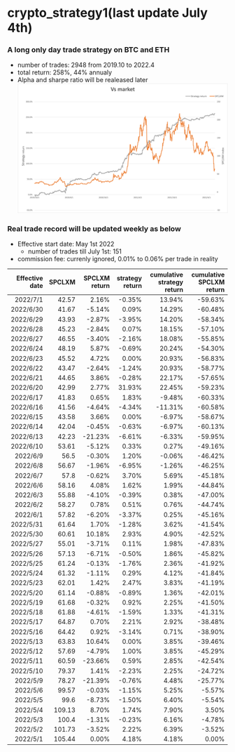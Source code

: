 # crypto_strategy1(last update July 4th)

### A long only day trade strategy on BTC and ETH
- number of trades: 2948 from 2019.10 to 2022.4
- total return: 258%, 44% annualy
- Alpha and sharpe ratio will be realeased later
![Alt text](https://github.com/oldjack233/crypto_strategy1/blob/main/vs%20market.png)

### Real trade record will be updated weekly as below
- Effective start date: May 1st 2022
  - number of trades till July 1st: 151
- commission fee: currenly ignored, 0.01% to 0.06% per trade in reality

|Effective date |	SPCLXM|	SPCLXM return|	strategy return	|cumulative strategy return|	cumulative SPCLXM return|
|------:|------:|------:|------:|------:|------:|
|2022/7/1	|	42.57	|	2.16%	|	-0.35%	|	13.94%	|	-59.63%    |
|2022/6/30	|	41.67	|	-5.14%	|	0.09%	|	14.29%	|	-60.48%    |
|2022/6/29	|	43.93	|	-2.87%	|	-3.95%	|	14.20%	|	-58.34%    |
|2022/6/28	|	45.23	|	-2.84%	|	0.07%	|	18.15%	|	-57.10%    |
|2022/6/27	|	46.55	|	-3.40%	|	-2.16%	|	18.08%	|	-55.85%    |
|2022/6/24	|	48.19	|	5.87%	|	-0.69%	|	20.24%	|	-54.30%    |
|2022/6/23	|	45.52	|	4.72%	|	0.00%	|	20.93%	|	-56.83%    |
|2022/6/22	|	43.47	|	-2.64%	|	-1.24%	|	20.93%	|	-58.77%    |
|2022/6/21	|	44.65	|	3.86%	|	-0.28%	|	22.17%	|	-57.65%    |
|2022/6/20	|	42.99	|	2.77%	|	31.93%	|	22.45%	|	-59.23%    |
|2022/6/17	|	41.83	|	0.65%	|	1.83%	|	-9.48%	|	-60.33%    |
|2022/6/16	|	41.56	|	-4.64%	|	-4.34%	|	-11.31%	|	-60.58%    |
|2022/6/15	|	43.58	|	3.66%	|	0.00%	|	-6.97%	|	-58.67%    |
|2022/6/14	|	42.04	|	-0.45%	|	-0.63%	|	-6.97%	|	-60.13%    |
|2022/6/13	|	42.23	|	-21.23%	|	-6.61%	|	-6.33%	|	-59.95%    |
|2022/6/10	|	53.61	|	-5.12%	|	0.33%	|	0.27%	|	-49.16%    |
|2022/6/9	|	56.5	|	-0.30%	|	1.20%	|	-0.06%	|	-46.42%    |
|2022/6/8	|	56.67	|	-1.96%	|	-6.95%	|	-1.26%	|	-46.25%    |
|2022/6/7	|	57.8	|	-0.62%	|	3.70%	|	5.69%	|	-45.18%    |
|2022/6/6	|	58.16	|	4.08%	|	1.62%	|	1.99%	|	-44.84%    |
|2022/6/3	|	55.88	|	-4.10%	|	-0.39%	|	0.38%	|	-47.00%    |
|2022/6/2	|	58.27	|	0.78%	|	0.51%	|	0.76%	|	-44.74%    |
|2022/6/1	|	57.82	|	-6.20%	|	-3.37%	|	0.25%	|	-45.16%    |
|2022/5/31	|	61.64	|	1.70%	|	-1.28%	|	3.62%	|	-41.54%    |
|2022/5/30	|	60.61	|	10.18%	|	2.93%	|	4.90%	|	-42.52%    |
|2022/5/27	|	55.01	|	-3.71%	|	0.11%	|	1.98%	|	-47.83%    |
|2022/5/26	|	57.13	|	-6.71%	|	-0.50%	|	1.86%	|	-45.82%    |
|2022/5/25	|	61.24	|	-0.13%	|	-1.76%	|	2.36%	|	-41.92%    |
|2022/5/24	|	61.32	|	-1.11%	|	0.29%	|	4.12%	|	-41.84%    |
|2022/5/23	|	62.01	|	1.42%	|	2.47%	|	3.83%	|	-41.19%    |
|2022/5/20	|	61.14	|	-0.88%	|	-0.89%	|	1.36%	|	-42.01%    |
|2022/5/19	|	61.68	|	-0.32%	|	0.92%	|	2.25%	|	-41.50%    |
|2022/5/18	|	61.88	|	-4.61%	|	-1.59%	|	1.33%	|	-41.31%    |
|2022/5/17	|	64.87	|	0.70%	|	2.21%	|	2.92%	|	-38.48%    |
|2022/5/16	|	64.42	|	0.92%	|	-3.14%	|	0.71%	|	-38.90%    |
|2022/5/13	|	63.83	|	10.64%	|	0.00%	|	3.85%	|	-39.46%    |
|2022/5/12	|	57.69	|	-4.79%	|	1.00%	|	3.85%	|	-45.29%    |
|2022/5/11	|	60.59	|	-23.66%	|	0.59%	|	2.85%	|	-42.54%    |
|2022/5/10	|	79.37	|	1.41%	|	-2.23%	|	2.25%	|	-24.72%    |
|2022/5/9	|	78.27	|	-21.39%	|	-0.76%	|	4.48%	|	-25.77%    |
|2022/5/6	|	99.57	|	-0.03%	|	-1.15%	|	5.25%	|	-5.57%     |
|2022/5/5	|	99.6	|	-8.73%	|	-1.50%	|	6.40%	|	-5.54%     |
|2022/5/4	|	109.13	|	8.70%	|	1.74%	|	7.90%	|	3.50%      |
|2022/5/3	|	100.4	|	-1.31%	|	-0.23%	|	6.16%	|	-4.78%     |
|2022/5/2	|	101.73	|	-3.52%	|	2.22%	|	6.39%	|	-3.52%     |
|2022/5/1	|	105.44	|	0.00%	|	4.18%	|	4.18%	|	0.00%      |
